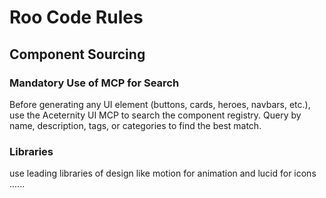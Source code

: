 # Roo Code Rules

## Component Sourcing

### Mandatory Use of MCP for Search

Before generating any UI element (buttons, cards, heroes, navbars, etc.), use the Aceternity UI MCP to search the component registry. Query by name, description, tags, or categories to find the best match.

### Libraries

use leading libraries of design like motion for animation and lucid for icons ......
